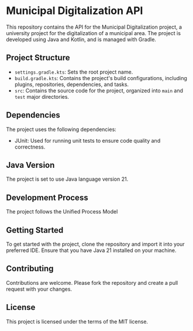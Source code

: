 # Municipal Digitalization API

This repository contains the API for the Municipal Digitalization project, a university project for the digitalization of a municipal area. The project is developed using Java and Kotlin, and is managed with Gradle.

## Project Structure

- `settings.gradle.kts`: Sets the root project name.
- `build.gradle.kts`: Contains the project's build configurations, including plugins, repositories, dependencies, and tasks.
- `src`: Contains the source code for the project, organized into `main` and `test` major directories.

## Dependencies

The project uses the following dependencies:

- JUnit: Used for running unit tests to ensure code quality and correctness.

## Java Version

The project is set to use Java language version 21.

## Development Process

The project follows the Unified Process Model

## Getting Started

To get started with the project, clone the repository and import it into your preferred IDE. Ensure that you have Java 21 installed on your machine.

## Contributing

Contributions are welcome. Please fork the repository and create a pull request with your changes.

## License

This project is licensed under the terms of the MIT license.
